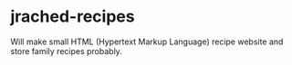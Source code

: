# jrached-recipes

Will make small HTML (Hypertext Markup Language) recipe website and store family recipes probably.